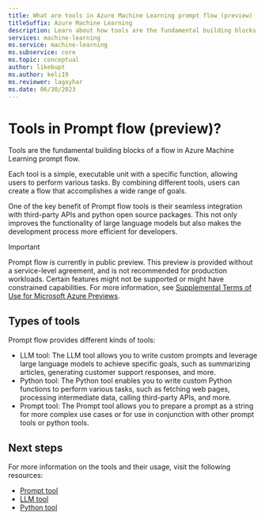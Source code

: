 ```yaml
---
title: What are tools in Azure Machine Learning prompt flow (preview)
titleSuffix: Azure Machine Learning
description: Learn about how tools are the fundamental building blocks of a flow in Azure Machine Learning prompt flow.
services: machine-learning
ms.service: machine-learning
ms.subservice: core
ms.topic: conceptual
author: likebupt
ms.author: keli19
ms.reviewer: lagayhar
ms.date: 06/30/2023
---
```


# Tools in Prompt flow (preview)?

Tools are the fundamental building blocks of a flow in Azure Machine Learning prompt flow.

Each tool is a simple, executable unit with a specific function, allowing users to perform various tasks.
By combining different tools, users can create a flow that accomplishes a wide range of goals.

One of the key benefit of Prompt flow tools is their seamless integration with third-party APIs and python open source packages.
This not only improves the functionality of large language models but also makes the development process more efficient for developers.

> [!IMPORTANT]
> Prompt flow is currently in public preview. This preview is provided without a service-level agreement, and is not recommended for production workloads. Certain features might not be supported or might have constrained capabilities.
> For more information, see [Supplemental Terms of Use for Microsoft Azure Previews](https://azure.microsoft.com/support/legal/preview-supplemental-terms/).

## Types of tools

Prompt flow provides different kinds of tools:
- LLM tool: The LLM tool allows you to write custom prompts and leverage large language models to achieve specific goals, such as summarizing articles, generating customer support responses, and more.
- Python tool: The Python tool enables you to write custom Python functions to perform various tasks, such as fetching web pages, processing intermediate data, calling third-party APIs, and more.
- Prompt tool: The Prompt tool allows you to prepare a prompt as a string for more complex use cases or for use in conjunction with other prompt tools or python tools.

## Next steps

For more information on the tools and their usage, visit the following resources:

- [Prompt tool](tools-reference/prompt-tool.md)
- [LLM tool](tools-reference/llm-tool.md)
- [Python tool](tools-reference/python-tool.md)